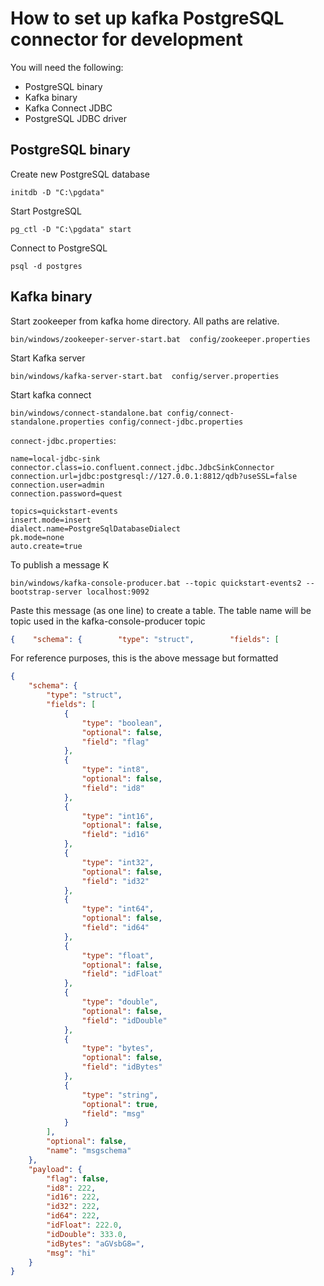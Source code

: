 # How to set up kafka PostgreSQL connector for development

You will need the following:

- PostgreSQL binary
- Kafka binary
- Kafka Connect JDBC
- PostgreSQL JDBC driver

## PostgreSQL binary

Create new PostgreSQL database

```shell script
initdb -D "C:\pgdata"
```

Start PostgreSQL

```shell script
pg_ctl -D "C:\pgdata" start
```

Connect to PostgreSQL

```shell script
psql -d postgres
```

## Kafka binary

Start zookeeper from kafka home directory. All paths are relative.

```shell script
bin/windows/zookeeper-server-start.bat  config/zookeeper.properties
```

Start Kafka server

```shell script
bin/windows/kafka-server-start.bat  config/server.properties
```

Start kafka connect

```shell script
bin/windows/connect-standalone.bat config/connect-standalone.properties config/connect-jdbc.properties
```

`connect-jdbc.properties`:

```properties
name=local-jdbc-sink
connector.class=io.confluent.connect.jdbc.JdbcSinkConnector
connection.url=jdbc:postgresql://127.0.0.1:8812/qdb?useSSL=false
connection.user=admin
connection.password=quest

topics=quickstart-events
insert.mode=insert
dialect.name=PostgreSqlDatabaseDialect
pk.mode=none
auto.create=true
```

To publish a message
K
```shell
bin/windows/kafka-console-producer.bat --topic quickstart-events2 --bootstrap-server localhost:9092
```

Paste this message (as one line) to create a table. The table name will be topic used in the kafka-console-producer
topic

```json
{    "schema": {        "type": "struct",        "fields": [            {                "type": "boolean",                "optional": false,               "field": "flag"            },            {                "type": "int8",                "optional": false,                "field": "id8"           },           {                "type": "int16",                "optional": false,                "field": "id16"            },            {                "type":"int32",                "optional": false,                "field": "id32"            },          {                  "type": "int64",               "optional": false,                "field": "id64"            },            {                "type": "float",                "optional": false,                "field": "idFloat"            },            {                "type": "double",                "optional": false,                "field": "idDouble"            },              {                "type": "bytes",                "optional": false,                "field": "idBytes"            }  ,              {                "type": "string",                "optional": true,                "field": "msg"            }      ],        "optional": false,        "name": "msgschema"    },    "payload": {        "flag": false,        "id8": 222,        "id16": 222,        "id32": 222,        "id64": 222,        "idFloat": 222.0,        "idDouble": 333.0,        "idBytes": "aGVsbG8=",        "msg": "hi"  }}
```

For reference purposes, this is the above message but formatted

```json
{
    "schema": {
        "type": "struct",
        "fields": [
            {
                "type": "boolean",
                "optional": false,
                "field": "flag"
            },
            {
                "type": "int8",
                "optional": false,
                "field": "id8"
            },
            {
                "type": "int16",
                "optional": false,
                "field": "id16"
            },
            {
                "type": "int32",
                "optional": false,
                "field": "id32"
            },
            {
                "type": "int64",
                "optional": false,
                "field": "id64"
            },
            {
                "type": "float",
                "optional": false,
                "field": "idFloat"
            },
            {
                "type": "double",
                "optional": false,
                "field": "idDouble"
            },
            {
                "type": "bytes",
                "optional": false,
                "field": "idBytes"
            },
            {
                "type": "string",
                "optional": true,
                "field": "msg"
            }
        ],
        "optional": false,
        "name": "msgschema"
    },
    "payload": {
        "flag": false,
        "id8": 222,
        "id16": 222,
        "id32": 222,
        "id64": 222,
        "idFloat": 222.0,
        "idDouble": 333.0,
        "idBytes": "aGVsbG8=",
        "msg": "hi"
    }
}
```